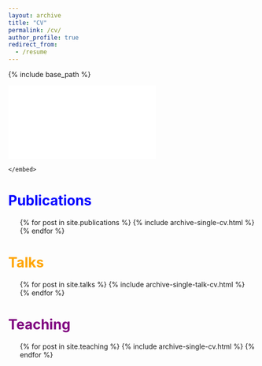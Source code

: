 ```yaml
---
layout: archive
title: "CV"
permalink: /cv/
author_profile: true
redirect_from:
  - /resume
---
```


{% include base_path %}

<object data="files/cv.pdf" type="application/pdf" width="700px" height="700px">
    <embed src="files/cv.pdf">
        
    </embed>
</object>

<span style="color:blue;">Publications</span>
======
  <ul>{% for post in site.publications %}
    {% include archive-single-cv.html %}
  {% endfor %}</ul>
  
<span style="color:orange;">Talks</span>
======
  <ul>{% for post in site.talks %}
    {% include archive-single-talk-cv.html %}
  {% endfor %}</ul>
  
<span style="color:purple;">Teaching</span>
======
  <ul>{% for post in site.teaching %}
    {% include archive-single-cv.html %}
  {% endfor %}</ul>
  
